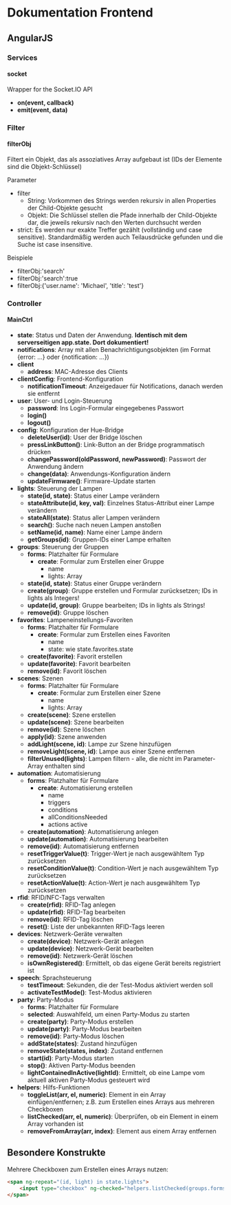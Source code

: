 # Dokumentation Frontend

## AngularJS

### Services

#### socket

Wrapper for the Socket.IO API

-   **on(event, callback)**
-   **emit(event, data)**


### Filter

#### filterObj

Filtert ein Objekt, das als assoziatives Array aufgebaut ist (IDs der Elemente sind die Objekt-Schlüssel)

Parameter

-   filter
    -   String: Vorkommen des Strings werden rekursiv in allen Properties der Child-Objekte gesucht
    -   Objekt: Die Schlüssel stellen die Pfade innerhalb der Child-Objekte dar, die jeweils rekursiv nach den Werten durchsucht werden
-   strict: Es werden nur exakte Treffer gezählt (vollständig und case sensitive). Standardmäßig werden auch Teilausdrücke gefunden und die Suche ist case insensitive.

Beispiele

-   filterObj:'search'
-   filterObj:'search':true
-   filterObj:{'user.name': 'Michael', 'title': 'test'}


### Controller

#### MainCtrl

-   **state**: Status und Daten der Anwendung. **Identisch mit dem serverseitigen app.state. Dort dokumentiert!**
-   **notifications**: Array mit allen Benachrichtigungsobjekten (im Format {error: ...} oder {notification: ...})
-   **client**
    -   **address**: MAC-Adresse des Clients
-   **clientConfig**: Frontend-Konfiguration
    -   **notificationTimeout**: Anzeigedauer für Notifications, danach werden sie entfernt
-   **user**: User- und Login-Steuerung
    -   **password**: Ins Login-Formular eingegebenes Passwort
    -   **login()**
    -   **logout()**
-   **config**: Konfiguration der Hue-Bridge
    -   **deleteUser(id)**: User der Bridge löschen
    -   **pressLinkButton()**: Link-Button an der Bridge programmatisch drücken
    -   **changePassword(oldPassword, newPassword)**: Passwort der Anwendung ändern
    -   **change(data)**: Anwendungs-Konfiguration ändern
    -   **updateFirmware()**:  Firmware-Update starten
-   **lights**: Steuerung der Lampen
    -   **state(id, state)**: Status einer Lampe verändern
    -   **stateAttribute(id, key, val)**: Einzelnes Status-Attribut einer Lampe verändern
    -   **stateAll(state)**: Status aller Lampen verändern
    -   **search()**: Suche nach neuen Lampen anstoßen
    -   **setName(id, name)**: Name einer Lampe ändern
    -   **getGroups(id)**: Gruppen-IDs einer Lampe erhalten
-   **groups**: Steuerung der Gruppen
    -   **forms**: Platzhalter für Formulare
        -   **create**: Formular zum Erstellen einer Gruppe
            -   name
            -   lights: Array
    -   **state(id, state)**: Status einer Gruppe verändern
    -   **create(group)**: Gruppe erstellen und Formular zurücksetzen; IDs in lights als Integers!
    -   **update(id, group)**: Gruppe bearbeiten; IDs in lights als Strings!
    -   **remove(id)**: Gruppe löschen
-   **favorites**: Lampeneinstellungs-Favoriten
    -   **forms**: Platzhalter für Formulare
        -   **create**: Formular zum Erstellen eines Favoriten
            -   name
            -   state: wie state.favorites.state
    -   **create(favorite)**: Favorit erstellen
    -   **update(favorite)**: Favorit bearbeiten
    -   **remove(id)**: Favorit löschen
-   **scenes**: Szenen
    -   **forms**: Platzhalter für Formulare
        -   **create**: Formular zum Erstellen einer Szene
            -   name
            -   lights: Array
    -   **create(scene)**: Szene erstellen
    -   **update(scene)**: Szene bearbeiten
    -   **remove(id)**: Szene löschen
    -   **apply(id)**: Szene anwenden
    -   **addLight(scene, id)**: Lampe zur Szene hinzufügen
    -   **removeLight(scene, id)**: Lampe aus einer Szene entfernen
    -   **filterUnused(lights)**: Lampen filtern - alle, die nicht im Parameter-Array enthalten sind
-   **automation**: Automatisierung
    -   **forms**: Platzhalter für Formulare
        -   **create**: Automatisierung erstellen
            -   name
            -   triggers
            -   conditions
            -   allConditionsNeeded
            -   actions
            active
    -   **create(automation)**: Automatisierung anlegen
    -   **update(automation)**: Automatisierung bearbeiten
    -   **remove(id)**: Automatisierung entfernen
    -   **resetTriggerValue(t)**: Trigger-Wert je nach ausgewähltem Typ zurücksetzen
    -   **resetConditionValue(t)**: Condition-Wert je nach ausgewähltem Typ zurücksetzen
    -   **resetActionValue(t)**: Action-Wert je nach ausgewähltem Typ zurücksetzen
-   **rfid**: RFID/NFC-Tags verwalten
    -   **create(rfid)**: RFID-Tag anlegen
    -   **update(rfid)**: RFID-Tag bearbeiten
    -   **remove(id)**: RFID-Tag löschen
    -   **reset()**: Liste der unbekannten RFID-Tags leeren
-   **devices**: Netzwerk-Geräte verwalten
    -   **create(device)**: Netzwerk-Gerät anlegen
    -   **update(device)**: Netzwerk-Gerät bearbeiten
    -   **remove(id)**: Netzwerk-Gerät löschen
    -   **isOwnRegistered()**: Ermittelt, ob das eigene Gerät bereits registriert ist
-   **speech**: Sprachsteuerung
    -   **testTimeout**: Sekunden, die der Test-Modus aktiviert werden soll
    -   **activateTestMode()**: Test-Modus aktivieren
-   **party**: Party-Modus
    -   **forms**: Platzhalter für Formulare
    -   **selected**: Auswahlfeld, um einen Party-Modus zu starten
    -   **create(party)**: Party-Modus erstellen
    -   **update(party)**: Party-Modus bearbeiten
    -   **remove(id)**: Party-Modus löschen
    -   **addState(states)**: Zustand hinzufügen
    -   **removeState(states, index)**: Zustand entfernen
    -   **start(id)**: Party-Modus starten
    -   **stop()**: Aktiven Party-Modus beenden
    -   **lightContainedInActive(lightId)**: Ermittelt, ob eine Lampe vom aktuell aktiven Party-Modus gesteuert wird
-   **helpers**: Hilfs-Funktionen
    -   **toggleList(arr, el, numeric)**: Element in ein Array einfügen/entfernen; z.B. zum Erstellen eines Arrays aus mehreren Checkboxen
    -   **listChecked(arr, el, numeric)**: Überprüfen, ob ein Element in einem Array vorhanden ist
    -   **removeFromArray(arr, index)**: Element aus einem Array entfernen


## Besondere Konstrukte

Mehrere Checkboxen zum Erstellen eines Arrays nutzen:

```html
<span ng-repeat="(id, light) in state.lights">
    <input type="checkbox" ng-checked="helpers.listChecked(groups.forms.create.lights, id, true)" ng-click="helpers.toggleList(groups.forms.create.lights, id, true)" /> {{id}}
</span>
```
